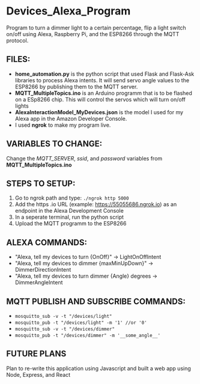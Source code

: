 # Devices_Alexa_Program
Program to turn a dimmer light to a certain percentage, flip a light switch on/off using Alexa, Raspberry Pi, and the ESP8266 through the MQTT protocol.

## FILES: ##
* **home_automation.py** is the python script that used Flask and Flask-Ask libraries to process Alexa intents. It will send servo angle values to the ESP8266 by publishing them to the MQTT server.
* **MQTT_MultipleTopics.ino** is an Arduino programm that is to be flashed on a ESp8266 chip. This will control the servos which will turn on/off lights
* **AlexaInteractionModel_MyDevices.json** is the model I used for my Alexa app in the Amazon Developer Console.
* I used **ngrok** to make my program live. 


## VARIABLES TO CHANGE: ##
Change the *MQTT_SERVER*, *ssid*, and *password* variables from **MQTT_MultipleTopics.ino**

## STEPS TO SETUP: ##
1) Go to ngrok path and type: `./ngrok http 5000`
2) Add the https .io URL (example: https://55055686.ngrok.io) as an endpoint in the Alexa Development Console 
3) In a seperate terminal, run the python script
4) Upload the MQTT programm to the ESP8266

## ALEXA COMMANDS: ##

* "Alexa, tell my devices to turn {OnOff}" -> LightOnOffIntent
* "Alexa, tell my devices to dimmer {maxMinUpDown}" -> DimmerDirectionIntent
* "Alexa, tell my devices to turn dimmer {Angle} degrees -> DimmerAngleIntent

## MQTT PUBLISH AND SUBSCRIBE COMMANDS: ##
* `mosquitto_sub -v -t "/devices/light"`
* `mosquitto_pub -t "/devices/light" -m '1' //or '0'`
* `mosquitto_sub -v -t "/devices/dimmer"`
* `mosquitto_pub -t "/devices/dimmer" -m '__some_angle__'`

## FUTURE PLANS ##
Plan to re-write this application using Javascript and built a web app using Node, Express, and React

